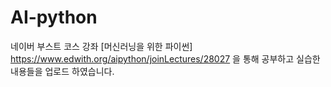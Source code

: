 # AI-python
네이버 부스트 코스 강좌 [머신러닝을 위한 파이썬] https://www.edwith.org/aipython/joinLectures/28027 을 통해 공부하고 실습한 내용들을 업로드 하였습니다. 
